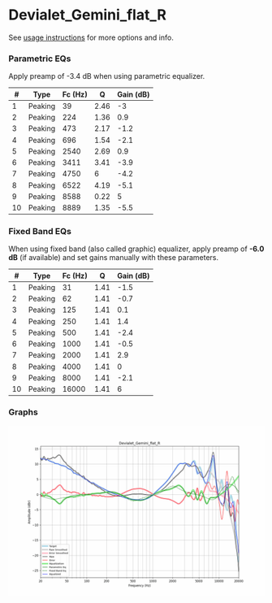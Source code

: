 # Devialet_Gemini_flat_R
See [usage instructions](https://github.com/jaakkopasanen/AutoEq#usage) for more options and info.

### Parametric EQs
Apply preamp of -3.4 dB when using parametric equalizer.

|   # | Type    |   Fc (Hz) |    Q |   Gain (dB) |
|-----|---------|-----------|------|-------------|
|   1 | Peaking |        39 | 2.46 |        -3   |
|   2 | Peaking |       224 | 1.36 |         0.9 |
|   3 | Peaking |       473 | 2.17 |        -1.2 |
|   4 | Peaking |       696 | 1.54 |        -2.1 |
|   5 | Peaking |      2540 | 2.69 |         0.9 |
|   6 | Peaking |      3411 | 3.41 |        -3.9 |
|   7 | Peaking |      4750 | 6    |        -4.2 |
|   8 | Peaking |      6522 | 4.19 |        -5.1 |
|   9 | Peaking |      8588 | 0.22 |         5   |
|  10 | Peaking |      8889 | 1.35 |        -5.5 |

### Fixed Band EQs
When using fixed band (also called graphic) equalizer, apply preamp of **-6.0 dB** (if available) and set gains manually with these parameters.

|   # | Type    |   Fc (Hz) |    Q |   Gain (dB) |
|-----|---------|-----------|------|-------------|
|   1 | Peaking |        31 | 1.41 |        -1.5 |
|   2 | Peaking |        62 | 1.41 |        -0.7 |
|   3 | Peaking |       125 | 1.41 |         0.1 |
|   4 | Peaking |       250 | 1.41 |         1.4 |
|   5 | Peaking |       500 | 1.41 |        -2.4 |
|   6 | Peaking |      1000 | 1.41 |        -0.5 |
|   7 | Peaking |      2000 | 1.41 |         2.9 |
|   8 | Peaking |      4000 | 1.41 |         0   |
|   9 | Peaking |      8000 | 1.41 |        -2.1 |
|  10 | Peaking |     16000 | 1.41 |         6   |

### Graphs
![](./Devialet_Gemini_flat_R.png)
